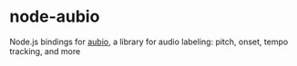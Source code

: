 # node-aubio
Node.js bindings for [aubio](https://aubio.org), a library for audio labeling: pitch, onset, tempo tracking, and more
